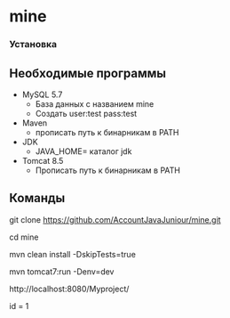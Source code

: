 # mine
### Установка

## Необходимые программы

* MySQL 5.7
  * База данных с названием mine
  * Создать user:test pass:test
* Maven
  * прописать путь к бинарникам в PATH
* JDK
  * JAVA_HOME= каталог jdk
* Tomcat 8.5
  * Прописать путь к бинарникам в PATH
  
## Команды
git clone https://github.com/AccountJavaJuniour/mine.git

cd mine

mvn clean install -DskipTests=true

mvn tomcat7:run -Denv=dev

http://localhost:8080/Myproject/

id = 1